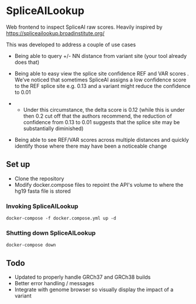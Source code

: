 # SpliceAILookup

Web frontend to inspect SpliceAI raw scores. Heavily inspired by https://spliceailookup.broadinstitute.org/

This was developed to address a couple of use cases

* Being able to query +/- NN distance from variant site (your tool already does that)

* Being able to easy view the splice site confidence REF and VAR scores . We’ve noticed that sometimes SpliceAI assigns a low confidence score to the REF splice site e.g. 0.13 and a variant might reduce the confidence to 0.01

* - Under this circumstance, the delta score is 0.12 (while this is under then 0.2 cut off that the authors recommend, the reduction of confidence from 0.13 to 0.01 suggests that the splice site may be substantially diminished)

* Being able to see REF/VAR scores across multiple distances and quickly identify those where there may have been a noticeable change


## Set up
* Clone the repository
* Modify docker.compose files to repoint the API's volume to where the hg19 fasta file is stored

### Invoking SpliceAILookup
```docker-compose -f docker.compose.yml up -d```

### Shutting down SpliceAILookup
```docker-compose down```


## Todo
* Updated to properly handle GRCh37 and GRCh38 builds
* Better error handling / messages
* Integrate with genome browser so visually display the impact of a variant
